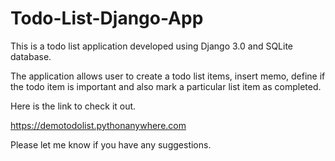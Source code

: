 # Todo-List-Django-App

This is a todo list application developed using Django 3.0 and SQLite database.

The application allows user to create a todo list items, insert memo, define if the todo item is important and also mark a particular list item as completed.

Here is the link to check it out.

https://demotodolist.pythonanywhere.com

Please let me know if you have any suggestions.
